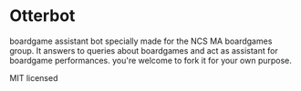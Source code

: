 # Otterbot 

boardgame assistant bot specially made for the NCS MA boardgames group.
It answers to queries about boardgames and act as assistant for boardgame performances.
you're welcome to fork it for your own purpose.

MIT licensed
